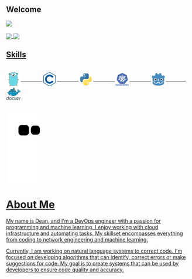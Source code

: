 ## Welcome
![](https://komarev.com/ghpvc/?username=DeanHnter)
</br>

 <div>
  <a href="https://github.com/DeanHnter">
   <img align="center" height="170" src="https://github-readme-stats-sigma-five.vercel.app/api/top-langs/?username=DeanHnter&layout=compact&langs_count=16&theme=merko"/>
  <img align="center" src="https://github-readme-stats-sigma-five.vercel.app/api?username=DeanHnter&show_icons=true&theme=merko&include_all_commits=true&count_private=true&hide=issues"/>
</div>
 
 ## Skills
<div style="display: inline_block"><br>
  <img height="40" align="center" alt="Erica-Ruby" height="30" width="40" src="https://raw.githubusercontent.com/devicons/devicon/master/icons/go/go-original.svg">
 &nbsp;&nbsp;&nbsp;&nbsp;&nbsp;&nbsp;&nbsp;&nbsp;&nbsp;&nbsp;&nbsp;&nbsp;&nbsp;
  <img height="40" align="center" alt="Erica-Js" height="30" width="40" src="https://raw.githubusercontent.com/devicons/devicon/master/icons/c/c-line.svg">
 &nbsp;&nbsp;&nbsp;&nbsp;&nbsp;&nbsp;&nbsp;&nbsp;&nbsp;&nbsp;&nbsp;&nbsp;&nbsp;
  <img height="40" align="center" alt="Erica-React" height="30" width="40" src="https://raw.githubusercontent.com/devicons/devicon/master/icons/python/python-original.svg">
 &nbsp;&nbsp;&nbsp;&nbsp;&nbsp;&nbsp;&nbsp;&nbsp;&nbsp;&nbsp;&nbsp;&nbsp;&nbsp;
  <img height="40" align="center" alt="Erica-Redux" height="30" width="40" src="https://raw.githubusercontent.com/devicons/devicon/master/icons/kubernetes/kubernetes-plain-wordmark.svg">
 &nbsp;&nbsp;&nbsp;&nbsp;&nbsp;&nbsp;&nbsp;&nbsp;&nbsp;&nbsp;&nbsp;&nbsp;&nbsp;
  <img height="40" align="center" alt="Erica-HTML" height="30" width="40" src="https://raw.githubusercontent.com/devicons/devicon/master/icons//godot/godot-original.svg">
 &nbsp;&nbsp;&nbsp;&nbsp;&nbsp;&nbsp;&nbsp;&nbsp;&nbsp;&nbsp;&nbsp;&nbsp;&nbsp;
  <img height="40" align="center" alt="Erica-CSS" height="30" width="40" src="https://raw.githubusercontent.com/devicons/devicon/master/icons/docker/docker-original-wordmark.svg">
</div>

<div> 
</br>

 
  ![Snake animation](https://github.com/DeanHnter/DeanHnter/blob/output/github-contribution-grid-snake.svg)
 
</div>

# About Me

My name is Dean, and I'm a DevOps engineer with a passion for programming and machine learning. I enjoy working with cloud infrastructure and automating tasks. My skillset encompasses everything from coding to network engineering and machine learning.

Currently, I am working on natural language systems to correct code. I'm focused on developing algorithms that can identify, correct errors or make suggestions for code. My goal is to create systems that can be used by developers to ensure code quality and accuracy.
